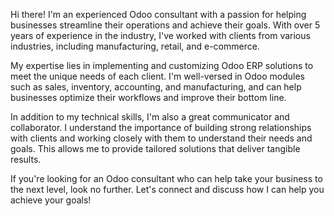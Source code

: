 Hi there! I'm an experienced Odoo consultant with a passion for helping businesses streamline their operations and achieve their goals. With over 5 years of experience in the industry, I've worked with clients from various industries, including manufacturing, retail, and e-commerce.

My expertise lies in implementing and customizing Odoo ERP solutions to meet the unique needs of each client. I'm well-versed in Odoo modules such as sales, inventory, accounting, and manufacturing, and can help businesses optimize their workflows and improve their bottom line.

In addition to my technical skills, I'm also a great communicator and collaborator. I understand the importance of building strong relationships with clients and working closely with them to understand their needs and goals. This allows me to provide tailored solutions that deliver tangible results.

If you're looking for an Odoo consultant who can help take your business to the next level, look no further. Let's connect and discuss how I can help you achieve your goals!
